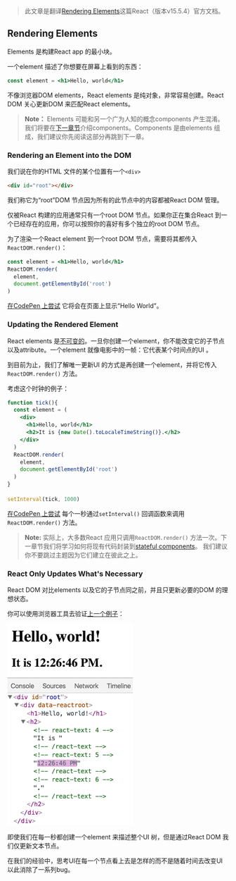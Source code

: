 > 此文章是翻译[Rendering Elements](https://facebook.github.io/react/docs/rendering-elements.html)这篇React（版本v15.5.4）官方文档。

## Rendering Elements

Elements 是构建React app 的最小块。

一个element 描述了你想要在屏幕上看到的东西：
```jsx
const element = <h1>Hello, world</h1>
```
不像浏览器DOM elements，React elements 是纯对象，非常容易创建。React DOM 关心更新DOM 来匹配React elements。

>**Note：**
Elements 可能和另一个广为人知的概念components 产生混淆。我们将要在[下一章节](https://facebook.github.io/react/docs/components-and-props.html)介绍components。Components 是由elements 组成，我们建议你先阅读这部分再跳到下一章。

### Rendering an Element into the DOM

我们说在你的HTML 文件的某个位置有一个`<div>`
```html
<div id="root"></div>
````
我们称它为“root”DOM 节点因为所有的此节点中的内容都被React DOM 管理。

仅被React 构建的应用通常只有一个root DOM 节点。如果你正在集合React 到一个已经存在的应用，你可以按照你的喜好有多个独立的root DOM 节点。

为了渲染一个React element 到一个root DOM 节点，需要将其都传入`ReactDOM.render()`：
```jsx
const element = <h1>Hello, world</h1>
ReactDOM.render(
  element,
  document.getElementById('root')
)
```
[在CodePen 上尝试](http://codepen.io/gaearon/pen/rrpgNB?editors=1010)
它将会在页面上显示“Hello World”。

### Updating the Rendered Element

React elements 是[不可变的](https://en.wikipedia.org/wiki/Immutable_object)。一旦你创建一个element，你不能改变它的子节点以及attribute。一个element 就像电影中的一帧：它代表某个时间点的UI 。

到目前为止，我们了解唯一更新UI 的方式是再创建一个element，并将它传入`ReactDOM.render()` 方法。

考虑这个时钟的例子：
```jsx
function tick(){
  const element = (
    <div>
      <h1>Hello, world</h1>
      <h2>It is {new Date().toLocaleTimeString()}.</h2>
    </div>
  )
  ReactDOM.render(
    element,
    document.getElementById('root')
  )
}

setInterval(tick, 1000)
```
[在CodePen 上尝试](http://codepen.io/gaearon/pen/gwoJZk?editors=0010)
每个一秒通过`setInterval()` 回调函数来调用`ReactDOM.render()` 方法。

>**Note:**
实际上，大多数React 应用只调用`ReactDOM.render()` 方法一次。下一章节我们将学习如何将现有代码封装到[stateful components](https://facebook.github.io/react/docs/state-and-lifecycle.html)。
我们建议你不要跳过主题因为它们建立在彼此之上。

### React Only Updates What's Necessary

React DOM 对比elements 以及它的子节点同之前，并且只更新必要的DOM 的理想状态。

你可以使用浏览器工具去验证[上一个例子](http://codepen.io/gaearon/pen/gwoJZk?editors=0010)：

![granular-dom-updates](img/granular-dom-updates.gif)

即使我们在每一秒都创建一个element 来描述整个UI 树，但是通过React DOM 我们仅更新文本节点。

在我们的经验中，思考UI在每一个节点看上去是怎样的而不是随着时间去改变UI以此消除了一系列bug。
